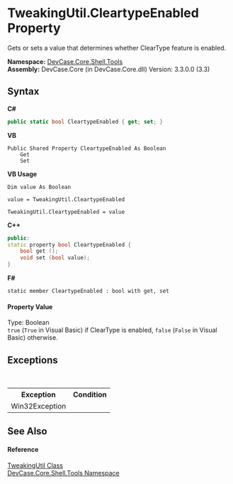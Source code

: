 # TweakingUtil.CleartypeEnabled Property 
 

Gets or sets a value that determines whether ClearType feature is enabled.

**Namespace:**&nbsp;<a href="N_DevCase_Core_Shell_Tools">DevCase.Core.Shell.Tools</a><br />**Assembly:**&nbsp;DevCase.Core (in DevCase.Core.dll) Version: 3.3.0.0 (3.3)

## Syntax

**C#**<br />
``` C#
public static bool CleartypeEnabled { get; set; }
```

**VB**<br />
``` VB
Public Shared Property CleartypeEnabled As Boolean
	Get
	Set
```

**VB Usage**<br />
``` VB Usage
Dim value As Boolean

value = TweakingUtil.CleartypeEnabled

TweakingUtil.CleartypeEnabled = value
```

**C++**<br />
``` C++
public:
static property bool CleartypeEnabled {
	bool get ();
	void set (bool value);
}
```

**F#**<br />
``` F#
static member CleartypeEnabled : bool with get, set

```


#### Property Value
Type: Boolean<br />`true` (`True` in Visual Basic) if ClearType is enabled, `false` (`False` in Visual Basic) otherwise.

## Exceptions
&nbsp;<table><tr><th>Exception</th><th>Condition</th></tr><tr><td>Win32Exception</td><td /></tr></table>

## See Also


#### Reference
<a href="T_DevCase_Core_Shell_Tools_TweakingUtil">TweakingUtil Class</a><br /><a href="N_DevCase_Core_Shell_Tools">DevCase.Core.Shell.Tools Namespace</a><br />